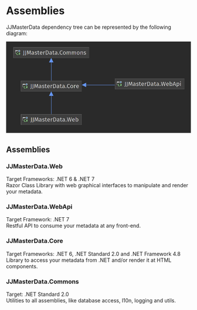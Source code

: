 # Assemblies

JJMasterData dependency tree can be represented by the following diagram:

![Dependencies](../../media/JJMasterDataDependencies.png)

## Assemblies

### JJMasterData.Web 
Target Frameworks: .NET 6 & .NET 7
</br>
Razor Class Library with web graphical interfaces to manipulate and render your metadata.

### JJMasterData.WebApi
Target Framework: .NET 7
</br>
Restful API to consume your metadata at any front-end.

### JJMasterData.Core
Target Frameworks: .NET 6, .NET Standard 2.0 and .NET Framework 4.8
</br>
Library to access your metadata from .NET and/or render it at HTML components.

### JJMasterData.Commons
Target: .NET Standard 2.0
</br>
Utilities to all assemblies, like database access, l10n, logging and utils.
